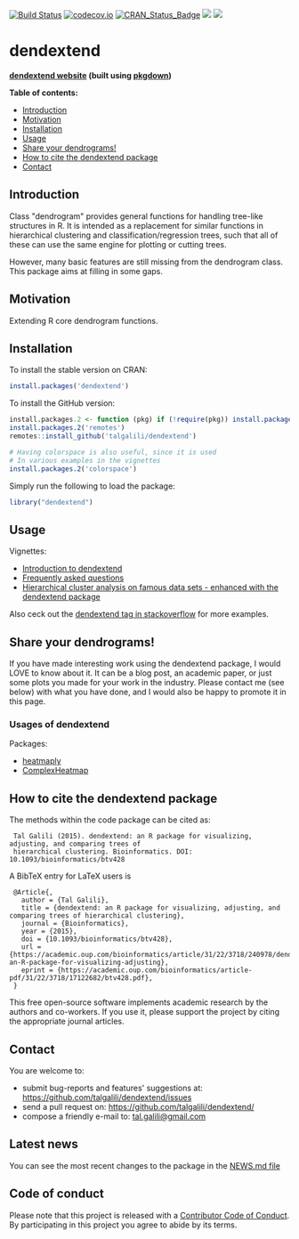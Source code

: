 [![Build Status](https://travis-ci.org/talgalili/dendextend.png?branch=master)](https://travis-ci.org/talgalili/dendextend)
[![codecov.io](https://codecov.io/github/talgalili/dendextend/coverage.svg?branch=master)](https://codecov.io/github/talgalili/dendextend?branch=master)
[![CRAN_Status_Badge](http://www.r-pkg.org/badges/version/dendextend)](https://cran.r-project.org/package=dendextend)
![](http://cranlogs.r-pkg.org/badges/dendextend?color=yellow)
![](http://cranlogs.r-pkg.org/badges/grand-total/dendextend?color=yellowgreen)

# dendextend

**[dendextend website](http://talgalili.github.io/dendextend/) (built using [pkgdown](https://pkgdown.r-lib.org/))**


**Table of contents:**

* [Introduction](#introduction)
* [Motivation](#motivation)
* [Installation](#installation)
* [Usage](#usage)
* [Share your dendrograms!](#share-your-dendrograms)
* [How to cite the dendextend package](#how-to-cite-the-dendextend-package)
* [Contact](#contact)


## Introduction

Class "dendrogram" provides general functions for handling tree-like structures in R. It is intended as a replacement for similar functions in hierarchical clustering and classification/regression trees, such that all of these can use the same engine for plotting or cutting trees.

However, many basic features are still missing from the dendrogram class.  This package aims at filling in some gaps.


## Motivation

Extending R core dendrogram functions.

## Installation

To install the stable version on CRAN:

```r
install.packages('dendextend')
```

To install the GitHub version:

```R
install.packages.2 <- function (pkg) if (!require(pkg)) install.packages(pkg);
install.packages.2('remotes')
remotes::install_github('talgalili/dendextend')

# Having colorspace is also useful, since it is used
# In various examples in the vignettes
install.packages.2('colorspace')
```

Simply run the following to load the package:

```R
library("dendextend")
```

## Usage

Vignettes: 

* [Introduction to dendextend](http://talgalili.github.io/dendextend/articles/dendextend.html)
* [Frequently asked questions](http://talgalili.github.io/dendextend/articles/FAQ.html)
* [Hierarchical cluster analysis on famous data sets - enhanced with the dendextend package](http://talgalili.github.io/dendextend/articles/Cluster_Analysis.html)

Also ceck out the [dendextend tag in stackoverflow](https://stackoverflow.com/questions/tagged/dendextend) for more examples.

## Share your dendrograms!

If you have made interesting work using the dendextend package, I would LOVE to know about it. It can be a blog post, an academic paper, or just some plots you made for your work in the industry. Please contact me (see below) with what you have done, and I would also be happy to promote it in this page.

### Usages of dendextend

Packages:
* [heatmaply](https://cran.r-project.org/web/packages/heatmaply/vignettes/heatmaply.html)
* [ComplexHeatmap](https://www.bioconductor.org/packages/3.3/bioc/html/ComplexHeatmap.html)


## How to cite the dendextend package

The methods within the code package can be cited as:

     Tal Galili (2015). dendextend: an R package for visualizing, adjusting, and comparing trees of
     hierarchical clustering. Bioinformatics. DOI: 10.1093/bioinformatics/btv428

A BibTeX entry for LaTeX users is

     @Article{,
       author = {Tal Galili},
       title = {dendextend: an R package for visualizing, adjusting, and comparing trees of hierarchical clustering},
       journal = {Bioinformatics},
       year = {2015},
       doi = {10.1093/bioinformatics/btv428},
       url = {https://academic.oup.com/bioinformatics/article/31/22/3718/240978/dendextend-an-R-package-for-visualizing-adjusting},
       eprint = {https://academic.oup.com/bioinformatics/article-pdf/31/22/3718/17122682/btv428.pdf},
     }

This free open-source software implements academic research by the authors and co-workers. If you use
it, please support the project by citing the appropriate journal articles.



## Contact

You are welcome to:

* submit bug-reports and features' suggestions at: <https://github.com/talgalili/dendextend/issues>
* send a pull request on: <https://github.com/talgalili/dendextend/>
* compose a friendly e-mail to: <tal.galili@gmail.com>


## Latest news

You can see the most recent changes to the package in the [NEWS.md file](http://talgalili.github.io/dendextend/news/index.html)



## Code of conduct

Please note that this project is released with a [Contributor Code of Conduct](CONDUCT.md). By participating in this project you agree to abide by its terms.

